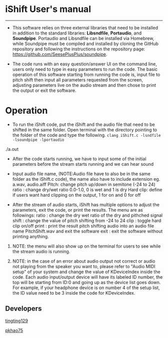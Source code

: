 # iShift User's manual



***

- This software relies on three external libraries that need to be installed in addition to the standard libraries: **Libsndfile**, **Portaudio**, and **Soundpipe**. Portaudio and Libsndfile can be installed via Homebrew, while Soundpipe must be compiled and installed by cloning the GitHub repository and following the instructions on the repository page: https://github.com/SeesePlusPlus/soundpipe.

- The code runs with an easy question/answer UI on the command line, users only need to type in easy parameters to run the code. The basic operation of this software starting from running the code is, input file to pitch shift then input all parameters requested from the screen, adjusting parameters live on the audio stream and then chose to print the output or exit the software.

# **Operation**
* To run the iShift code, put the iShift and the audio file that need to be shifted in the same folder.
Open terminal with the directory pointing to the folder of the code and type the following.
```clang iShift.c -lsndfile -lsoundpipe -lportaudio```

./a.out

* After the code starts running, we have to input some of the initial parameters before the stream starts running and we can hear sound

* Input audio file name, (NOTE:Audio file have to also be in the same folder as the iShift.c code), the name also have to include extension eg. a.wav, audio.aiff
Pitch: change pitch up/down in semitone (-24 to 24)
ratio : change dry/wet ratio 0.0-1.0, 0 is wet and 1 is dry
Hard clip: define if users want hard clipping on the output, 1 for on and 0 for off

* After the stream of audio starts, iShift has multiple options to adjust the parameters, exit the code, or print the results. The menu are as followings:
ratio : change the dry wet ratio of the dry and pithched signal
shift : change the value of pitch shifting from -24 to 24
clip : toggle hard clip on/off
print : print the result pitch shifting audio into an audio file name PitchShift.wav and exit the software
exit : exit the software without printing anything.

1. NOTE: the menu will also show up on the terminal for users to see while the stream audio is running.

1. NOTE: in the case of an error about audio output not correct or audio not playing from the speaker you want to, please refer to "Audio MIDI setup" of your system and change the value of KDeviceIndex inside the code. Each audio input/output device will have its labeled ID number, the top will be starting from ID:0 and going up as the device list goes down. For example, if your headphone device is on number 4 of the setup list, the ID value need to be 3 inside the code for KDeviceIndex.


## Developers
[tingting129](https://github.com/tingting129)

[pkhao75](https://github.com/pkhao75)
